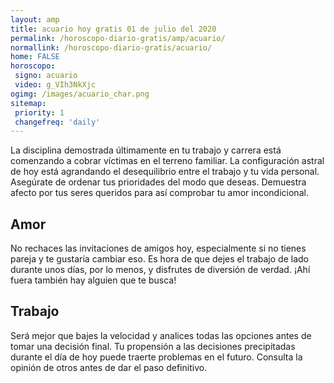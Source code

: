 ```yaml
---
layout: amp
title: acuario hoy gratis 01 de julio del 2020 
permalink: /horoscopo-diario-gratis/amp/acuario/
normallink: /horoscopo-diario-gratis/acuario/
home: FALSE
horoscopo:
 signo: acuario
 video: g_VIh3NkXjc
ogimg: /images/acuario_char.png
sitemap:
 priority: 1
 changefreq: 'daily'
---
```



La disciplina demostrada últimamente en tu trabajo y carrera está comenzando a cobrar víctimas en el terreno familiar. La configuración astral de hoy está agrandando el desequilibrio entre el trabajo y tu vida personal. Asegúrate de ordenar tus prioridades del modo que deseas. Demuestra afecto por tus seres queridos para así comprobar tu amor incondicional.

## Amor

No rechaces las invitaciones de amigos hoy, especialmente si no tienes pareja y te gustaría cambiar eso. Es hora de que dejes el trabajo de lado durante unos días, por lo menos, y disfrutes de diversión de verdad. ¡Ahí fuera también hay alguien que te busca!

## Trabajo

Será mejor que bajes la velocidad y analices todas las opciones antes de tomar una decisión final. Tu propensión a las decisiones precipitadas durante el día de hoy puede traerte problemas en el futuro. Consulta la opinión de otros antes de dar el paso definitivo.